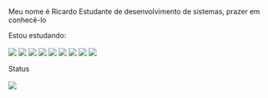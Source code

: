 Meu nome é Ricardo Estudante de desenvolvimento de sistemas, prazer em conhecê-lo 

Estou estudando:
<br><br>
<img src="https://img.shields.io/badge/html5%20-%23E34F26.svg?&style=for-the-badge&logo=html5&logoColor=dodgerblue&color=white"/>
<img src="https://img.shields.io/badge/css3%20-%231572B6.svg?&style=for-the-badge&logo=css3&logoColor=dodgerblue&color=white"/>
<img src="https://img.shields.io/badge/php-%23777BB4.svg?&style=for-the-badge&logo=php&logoColor=dodgerblue&color=white"/>
<img src="https://img.shields.io/badge/java-%23ED8B00.svg?&style=for-the-badge&logo=java&logoColor=dodgerblue&color=white"/>
<img src="https://img.shields.io/badge/c++%20-%2300599C.svg?&style=for-the-badge&logo=c%2B%2B&logoColor=dodgerblue&color=white"/>
<img src="https://img.shields.io/badge/python%20-%2314354C.svg?&style=for-the-badge&logo=python&logoColor=dodgerblue&color=white"/>
<img src="https://img.shields.io/badge/kotlin-%230095D5.svg?&style=for-the-badge&logo=kotlin&logoColor=dodgerblue&color=white"/>
<img src="https://img.shields.io/badge/react_native%20-%2320232a.svg?&style=for-the-badge&logo=react&logoColor=dodgerblue&color=white"/>
<img src="https://img.shields.io/badge/laravel%20-%23FF2D20.svg?&style=for-the-badge&logo=laravel&logoColor=dodgerblue&color=white"/>


Status
<br><br>
<img src="https://bad-apple-github-readme.vercel.app/api?show_bg=1&username=RLC02">
